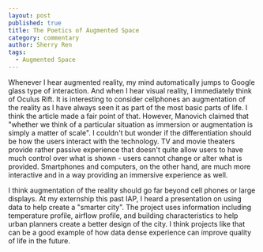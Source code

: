 ```yaml
---
layout: post
published: true
title: The Poetics of Augmented Space
category: commentary
author: Sherry Ren
tags: 
  - Augmented Space
---
```


Whenever I hear augmented reality, my mind automatically jumps to Google glass type of interaction. And when I hear visual reality, I immediately think of Oculus Rift. It is interesting to consider cellphones an augmentation of the reality as I have always seen it as part of the most basic parts of life. I think the article made a fair point of that. However, Manovich claimed that "whether we think of a particular situation as immersion or augmentation is simply a matter of scale". I couldn't but wonder if the differentiation should be how the users interact with the technology. TV and movie theaters provide rather passive experience that doesn't quite allow users to have much control over what is shown - users cannot change or alter what is provided. Smartphones and computers, on the other hand, are much more interactive and in a way providing an immersive experience as well. 

I think augmentation of the reality should go far beyond cell phones or large displays. At my externship this past IAP, I heard a presentation on using data to help create a "smarter city". The project uses information including temperature profile, airflow profile, and building characteristics to help urban planners create a better design of the city. I think projects like that can be a good example of how data dense experience can improve quality of life in the future. 